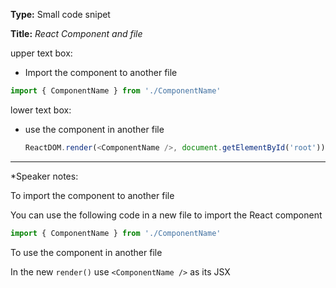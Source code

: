 **Type:** Small code snipet

**Title:** *React Component and file*

upper text box:

* Import the component to another file

```js
import { ComponentName } from './ComponentName'
```

lower text box:

* use the component in another file

  ```js
  ReactDOM.render(<ComponentName />, document.getElementById('root'))
  ```


------

*Speaker notes: 

To import the component to another file

You can use the following code in a new file to import the React component

```js
import { ComponentName } from './ComponentName'
```



To use the component in another file

In the new `render()` use `<ComponentName />` as its JSX